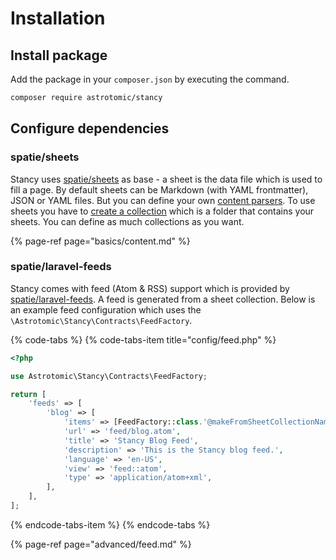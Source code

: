 # Installation

## Install package

Add the package in your `composer.json` by executing the command.

```bash
composer require astrotomic/stancy
```

## Configure dependencies

### spatie/sheets

Stancy uses [spatie/sheets](https://github.com/spatie/sheets) as base - a sheet is the data file which is used to fill a page. By default sheets can be Markdown \(with YAML frontmatter\), JSON or YAML files. But you can define your own [content parsers](https://github.com/spatie/sheets#content-parser). To use sheets you have to [create a collection](https://github.com/spatie/sheets#creating-your-first-collection) which is a folder that contains your sheets. You can define as much collections as you want.

{% page-ref page="basics/content.md" %}

### spatie/laravel-feeds

Stancy comes with feed \(Atom & RSS\) support which is provided by [spatie/laravel-feeds](https://github.com/spatie/laravel-feed). A feed is generated from a sheet collection. Below is an example feed configuration which uses the `\Astrotomic\Stancy\Contracts\FeedFactory`.

{% code-tabs %}
{% code-tabs-item title="config/feed.php" %}
```php
<?php

use Astrotomic\Stancy\Contracts\FeedFactory;

return [
    'feeds' => [
        'blog' => [
            'items' => [FeedFactory::class.'@makeFromSheetCollectionName', 'blog'],
            'url' => 'feed/blog.atom',
            'title' => 'Stancy Blog Feed',
            'description' => 'This is the Stancy blog feed.',
            'language' => 'en-US',
            'view' => 'feed::atom',
            'type' => 'application/atom+xml',
        ],
    ],
];
```
{% endcode-tabs-item %}
{% endcode-tabs %}

{% page-ref page="advanced/feed.md" %}



